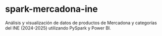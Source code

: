 # spark-mercadona-ine
Análisis y visualización de datos de productos de Mercadona y categorías del INE (2024-2025) utilizando PySpark y Power BI.
